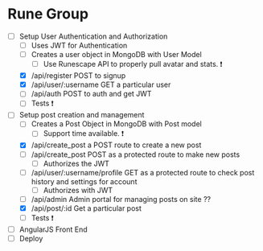 # Rune Group


* [ ] Setup User Authentication and Authorization
  * [ ] Uses JWT for Authentication
  * [ ] Creates a user object in MongoDB with User Model
    * [ ] Use Runescape API to properly pull avatar and stats. ❗
  * [x] /api/register POST to signup
  * [x] /api/user/:username GET a particular user
  * [ ] /api/auth POST to auth and get JWT
  * [ ] Tests ❗

* [ ] Setup post creation and management
  * [ ] Creates a Post Object in MongoDB with Post model
    * [ ] Support time available. ❗
  * [x] /api/create_post a POST route to create a new post
  * [ ] /api/create_post POST as a protected route to make new posts
    * [ ] Authorizes the JWT
  * [ ] /api/user/:username/profile GET as a protected route to check post history and settings for account
    * [ ] Authorizes with JWT
  * [ ] /api/admin Admin portal for managing posts on site ??
  * [x] /api/post/:id Get a particular post
  * [ ] Tests ❗

* [ ] AngularJS Front End
* [ ] Deploy
